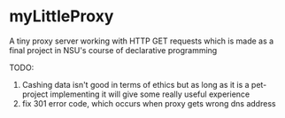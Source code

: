 # myLittleProxy
A tiny proxy server working with HTTP GET requests which is made as a final project in NSU's course of declarative programming

TODO:
1. Cashing data isn't good in terms of ethics but as long as it is a pet-project implementing it will give some really useful experience  
2. fix 301 error code, which occurs when proxy gets wrong dns address
